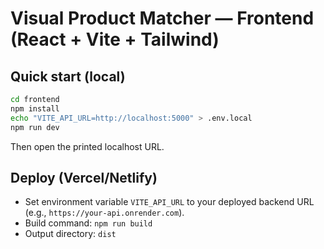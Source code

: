 # Visual Product Matcher — Frontend (React + Vite + Tailwind)

## Quick start (local)
```bash
cd frontend
npm install
echo "VITE_API_URL=http://localhost:5000" > .env.local
npm run dev
```
Then open the printed localhost URL.

## Deploy (Vercel/Netlify)
- Set environment variable `VITE_API_URL` to your deployed backend URL (e.g., `https://your-api.onrender.com`).
- Build command: `npm run build`
- Output directory: `dist`
